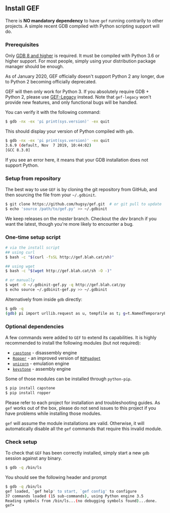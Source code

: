 ## Install GEF

There is **NO mandatory dependency** to have `gef` running contrarily to other projects.
A simple recent GDB compiled with Python scripting support will do.


### Prerequisites

Only [GDB 8 and higher](https://www.gnu.org/s/gdb) is required. It must be
compiled with Python 3.6 or higher support. For most people, simply using your
distribution package manager should be enough.

As of January 2020, GEF officially doesn't support Python 2 any longer, due to
Python 2 becoming officially deprecated.

GEF will then only work for Python 3. If you absolutely require GDB + Python 2,
please use [GEF-Legacy](https://github.com/hugsy/gef-legacy) instead. Note that
`gef-legacy` won't provide new features, and only functional
bugs will be handled.

You can verify it with the following command:

```bash
$ gdb -nx -ex 'pi print(sys.version)' -ex quit
```

This should display your version of Python compiled with `gdb`.

```bash
$ gdb -nx -ex 'pi print(sys.version)' -ex quit
3.6.9 (default, Nov  7 2019, 10:44:02)
[GCC 8.3.0]
```

If you see an error here, it means that your GDB installation does not support Python.


### Setup from repository

The best way to use `GEF` is by cloning the git repository from GitHub, and
then sourcing the file from your `~/.gdbinit`.

```bash
$ git clone https://github.com/hugsy/gef.git  # or git pull to update
$ echo 'source /path/to/gef.py' >> ~/.gdbinit
```

We keep releases on the _master_ branch. Checkout the _dev_ branch if you want
the latest, though you're more likely to encounter a bug.

### One-time setup script

```bash
# via the install script
## using curl
$ bash -c "$(curl -fsSL http://gef.blah.cat/sh)"

## using wget
$ bash -c "$(wget http://gef.blah.cat/sh -O -)"

# or manually
$ wget -O ~/.gdbinit-gef.py -q http://gef.blah.cat/py
$ echo source ~/.gdbinit-gef.py >> ~/.gdbinit
```

Alternatively from inside `gdb` directly:

```bash
$ gdb -q
(gdb) pi import urllib.request as u, tempfile as t; g=t.NamedTemporaryFile(suffix='-gef.py'); open(g.name, 'wb+').write(u.urlopen('https://tinyurl.com/gef-master').read()); gdb.execute('source %s' % g.name)
```

### Optional dependencies

A few commands were added to `GEF` to extend its capabilities. It is
highly recommended to install the following modules (but not required):

- [`capstone`](https://github.com/aquynh/capstone) - disassembly engine
- [`Ropper`](https://github.com/sashs/Ropper) - an improved version of [`ROPgadget`](https://github.com/JonathanSalwan/ROPgadget)
- [`unicorn`](https://github.com/unicorn-engine/unicorn) - emulation engine
- [`keystone`](https://github.com/keystone-engine/keystone) - assembly engine

Some of those modules can be installed through `python-pip`.

```bash
$ pip install capstone
$ pip install ropper
```

Please refer to each project for installation and troubleshooting guides. As
`gef` works out of the box, please do not send issues to this project if you
have problems while installing those modules.

`gef` will assume the module installations are valid. Otherwise, it will
automatically disable all the `gef` commands that require this invalid module.


### Check setup

To check that `GEF` has been correctly installed, simply start a new `gdb`
session against any binary.
```bash
$ gdb -q /bin/ls
```

You should see the following header and prompt
```bash
$ gdb -q /bin/ls
gef loaded, `gef help' to start, `gef config' to configure
37 commands loaded (15 sub-commands), using Python engine 3.5
Reading symbols from /bin/ls...(no debugging symbols found)...done.
gef➤
```
